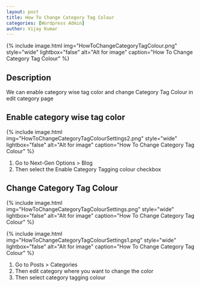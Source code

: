 ```yaml
---
layout: post
title: How To Change Category Tag Colour
categories: [Wordpress Admin]
author: Vijay Kumar
---
```

{% include image.html img="HowToChangeCategoryTagColour.png" style="wide" lightbox="false" alt="Alt for image" caption="How To Change Category Tag Colour" %}

## Description

We can enable category wise tag color and change Category Tag Colour in edit category page 


## Enable category wise tag color

{% include image.html img="HowToChangeCategoryTagColourSettings2.png" style="wide" lightbox="false" alt="Alt for image" caption="How To Change Category Tag Colour" %}

1. Go to Next-Gen Options > Blog
2. Then select the Enable Category Tagging colour checkbox

## Change Category Tag Colour

{% include image.html img="HowToChangeCategoryTagColourSettings.png" style="wide" lightbox="false" alt="Alt for image" caption="How To Change Category Tag Colour" %}

{% include image.html img="HowToChangeCategoryTagColourSettings1.png" style="wide" lightbox="false" alt="Alt for image" caption="How To Change Category Tag Colour" %}

1. Go to Posts > Categories
2. Then edit category where you want to change the color
4. Then select category tagging colour








